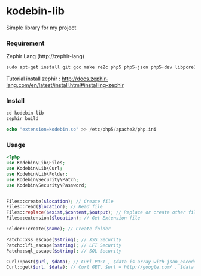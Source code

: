 # kodebin-lib
Simple library for my project

### Requirement
Zephir Lang (http://zephir-lang)
```php
sudo apt-get install git gcc make re2c php5 php5-json php5-dev libpcre3-dev
```

Tutorial install zephir :
http://docs.zephir-lang.com/en/latest/install.html#installing-zephir


### Install
```php
cd kodebin-lib
zephir build

echo "extension=kodebin.so" >> /etc/php5/apache2/php.ini
```

### Usage

```php
<?php
use Kodebin\Lib\Files;
use Kodebin\Lib\Curl;
use Kodebin\Lib\Folder;
use Kodebin\Security\Patch;
use Kodebin\Security\Password;


Files::create($location); // Create file
Files::read($location); // Read file
Files::replace($exist,$content,$output); // Replace or create other file
Files::extension($location); // Get Extension file

Folder::create($name); // Create folder

Patch::xss_escape($string); // XSS Security
Patch::lfi_escape($string); // LFI Security
Patch::sql_escape($string); // SQL Security

Curl::post($url, $data); // Curl POST , $data is array with json_encode or not
Curl::get($url, $data); // Curl GET, $url = http://google.com/ , $data = parameter

```
